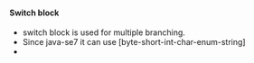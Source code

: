 #### Switch block 
- switch block is used for multiple branching.
- Since java-se7 it can use [byte-short-int-char-enum-string]
-  

